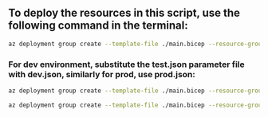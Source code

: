 ## To deploy the resources in this script, use the following command in the terminal:

```bash
az deployment group create --template-file ./main.bicep --resource-group your-RG-name --parameters ./parameters/test.json
```

### For dev environment, substitute the test.json parameter file with dev.json, similarly for prod, use prod.json:

```bash
az deployment group create --template-file ./main.bicep --resource-group your-RG-name --parameters ./parameters/dev.json
```

```bash
az deployment group create --template-file ./main.bicep --resource-group your-RG-name --parameters ./parameters/prod.json
```
